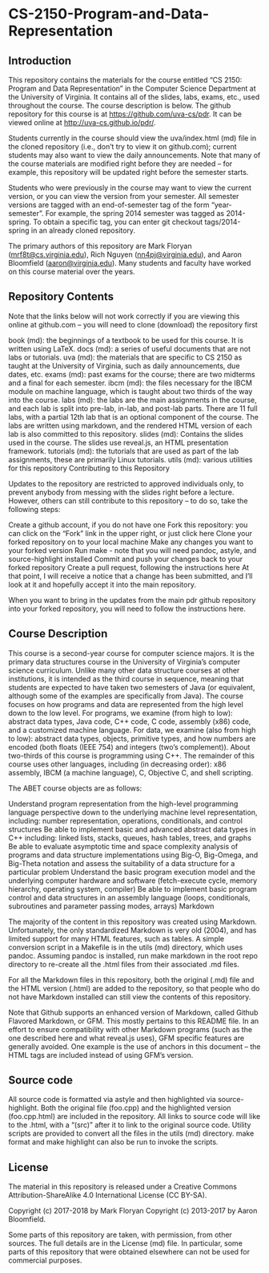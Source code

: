 # CS-2150-Program-and-Data-Representation

## Introduction

This repository contains the materials for the course entitled “CS 2150: Program and Data Representation” in the Computer Science Department at the University of Virginia. It contains all of the slides, labs, exams, etc., used throughout the course. The course description is below. The github repository for this course is at https://github.com/uva-cs/pdr. It can be viewed online at http://uva-cs.github.io/pdr/.

Students currently in the course should view the uva/index.html (md) file in the cloned repository (i.e., don’t try to view it on github.com); current students may also want to view the daily announcements. Note that many of the course materials are modified right before they are needed – for example, this repository will be updated right before the semester starts.

Students who were previously in the course may want to view the current version, or you can view the version from your semester. All semester versions are tagged with an end-of-semester tag of the form “year-semester”. For example, the spring 2014 semester was tagged as 2014-spring. To obtain a specific tag, you can enter git checkout tags/2014-spring in an already cloned repository.

The primary authors of this repository are Mark Floryan (mrf8t@cs.virginia.edu), Rich Nguyen (nn4pj@virginia.edu), and Aaron Bloomfield (aaron@virginia.edu). Many students and faculty have worked on this course material over the years.

## Repository Contents

Note that the links below will not work correctly if you are viewing this online at github.com – you will need to clone (download) the repository first

book (md): the beginnings of a textbook to be used for this course. It is written using LaTeX.
docs (md): a series of useful documents that are not labs or tutorials.
uva (md): the materials that are specific to CS 2150 as taught at the University of Virginia, such as daily announcements, due dates, etc.
exams (md): past exams for the course; there are two midterms and a final for each semester.
ibcm (md): the files necessary for the IBCM module on machine language, which is taught about two thirds of the way into the course.
labs (md): the labs are the main assignments in the course, and each lab is split into pre-lab, in-lab, and post-lab parts. There are 11 full labs, with a partial 12th lab that is an optional component of the course. The labs are written using markdown, and the rendered HTML version of each lab is also committed to this repository.
slides (md): Contains the slides used in the course. The slides use reveal.js, an HTML presentation framework.
tutorials (md): the tutorials that are used as part of the lab assignments, these are primarily Linux tutorials.
utils (md): various utilities for this repository
Contributing to this Repository

Updates to the repository are restricted to approved individuals only, to prevent anybody from messing with the slides right before a lecture. However, others can still contribute to this repository – to do so, take the following steps:

Create a github account, if you do not have one
Fork this repository: you can click on the “Fork” link in the upper right, or just click here
Clone your forked repository on to your local machine
Make any changes you want to your forked version
Run make - note that you will need pandoc, astyle, and source-highlight installed
Commit and push your changes back to your forked repository
Create a pull request, following the instructions here
At that point, I will receive a notice that a change has been submitted, and I’ll look at it and hopefully accept it into the main repository.

When you want to bring in the updates from the main pdr github repository into your forked repository, you will need to follow the instructions here.

## Course Description

This course is a second-year course for computer science majors. It is the primary data structures course in the University of Virginia’s computer science curriculum. Unlike many other data structure courses at other institutions, it is intended as the third course in sequence, meaning that students are expected to have taken two semesters of Java (or equivalent, although some of the examples are specifically from Java). The course focuses on how programs and data are represented from the high level down to the low level. For programs, we examine (from high to low): abstract data types, Java code, C++ code, C code, assembly (x86) code, and a customized machine language. For data, we examine (also from high to low): abstract data types, objects, primitive types, and how numbers are encoded (both floats (IEEE 754) and integers (two’s complement)). About two-thirds of this course is programming using C++. The remainder of this course uses other languages, including (in decreasing order): x86 assembly, IBCM (a machine language), C, Objective C, and shell scripting.

The ABET course objects are as follows:

Understand program representation from the high-level programming language perspective down to the underlying machine level representation, including: number representation, operations, conditionals, and control structures
Be able to implement basic and advanced abstract data types in C++ including: linked lists, stacks, queues, hash tables, trees, and graphs
Be able to evaluate asymptotic time and space complexity analysis of programs and data structure implementations using Big-O, Big-Omega, and Big-Theta notation and assess the suitability of a data structure for a particular problem
Understand the basic program execution model and the underlying computer hardware and software (fetch-execute cycle, memory hierarchy, operating system, compiler)
Be able to implement basic program control and data structures in an assembly language (loops, conditionals, subroutines and parameter passing modes, arrays)
Markdown

The majority of the content in this repository was created using Markdown. Unfortunately, the only standardized Markdown is very old (2004), and has limited support for many HTML features, such as tables. A simple conversion script in a Makefile is in the utils (md) directory, which uses pandoc. Assuming pandoc is installed, run make markdown in the root repo directory to re-create all the .html files from their associated .md files.

For all the Markdown files in this repository, both the original (.md) file and the HTML version (.html) are added to the repository, so that people who do not have Markdown installed can still view the contents of this repository.

Note that Github supports an enhanced version of Markdown, called Github Flavored Markdown, or GFM. This mostly pertains to this README file. In an effort to ensure compatibility with other Markdown programs (such as the one described here and what reveal.js uses), GFM specific features are generally avoided. One example is the use of anchors in this document – the HTML tags are included instead of using GFM’s version.

## Source code

All source code is formatted via astyle and then highlighted via source-highlight. Both the original file (foo.cpp) and the highlighted version (foo.cpp.html) are included in the repository. All links to source code will like to the .html, with a “(src)” after it to link to the original source code. Utility scripts are provided to convert all the files in the utils (md) directory. make format and make highlight can also be run to invoke the scripts.

## License

The material in this repository is released under a Creative Commons Attribution-ShareAlike 4.0 International License (CC BY-SA).

Copyright (c) 2017-2018 by Mark Floryan Copyright (c) 2013-2017 by Aaron Bloomfield.

Some parts of this repository are taken, with permission, from other sources. The full details are in the License (md) file. In particular, some parts of this repository that were obtained elsewhere can not be used for commercial purposes.

